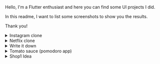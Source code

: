 Hello, I'm a Flutter enthusiast and here you can find some UI projects I did.

In this readme, I want to list some screenshots to show you the results.

Thank you!


<details>
  <summary>Instagram clone</summary>
  <img src="https://i.imgur.com/qg58BhY.jpg" width="400">
  <img src="https://i.imgur.com/ttnN500.jpg" width="400">
</details>

<details>
  <summary>Netflix clone</summary>
  <img src="https://i.imgur.com/fVqCKqL.jpg" width="400">
  <img src="https://i.imgur.com/YNGZVL6.jpg" width="400">
  <img src="https://i.imgur.com/363nidM.jpg" width="400">
  <img src="https://i.imgur.com/KK3tCHE.jpg" width="400">
</details>

<details>
  <summary>Write it down</summary>
  <img src="https://i.imgur.com/mImP5yH.png" width="800">
</details>
  
<details>
  <summary>Tomato sauce (pomodoro app)</summary>
  <img src="https://i.imgur.com/WphMFEV.png" width="400">
  <img src="https://i.imgur.com/LJiy5rY.png" width="400">
  <img src="https://i.imgur.com/iEacM5x.png" width="400">
  <img src="https://i.imgur.com/E5nrQvt.png" width="400">
  <img src="https://i.imgur.com/qAgYYpT.png" width="400">
  <img src="https://i.imgur.com/6G5DErH.png" width="400">
</details>

<details>
  <summary>Shop1 Idea</summary>
  <img src="https://i.imgur.com/LBJRSDU.png" width="800">
  <img src="https://i.imgur.com/wP3AFHO.png" width="400">
  <img src="https://i.imgur.com/z2YdqlX.png" width="400">
  <img src="https://i.imgur.com/YwigSZH.png" width="400">
</details>
